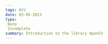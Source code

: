 ```yaml
---
tags: #CV
date: 03-05-2023
type: 
 Note
 Incomplete
summary: Introduction to the library OpenCV
---
```

